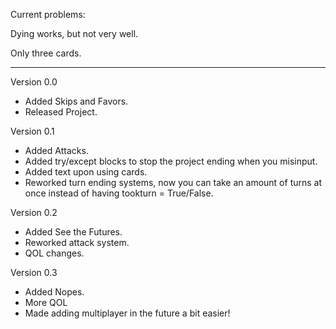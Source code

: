 Current problems: 

Dying works, but not very well.

Only three cards.


***********************************************************************************************************************************************************************

Version 0.0
- Added Skips and Favors.
- Released Project.


Version 0.1
- Added Attacks.
- Added try/except blocks to stop the project ending when you misinput.
- Added text upon using cards.
- Reworked turn ending systems, now you can take an amount of turns at once instead of having tookturn = True/False.

Version 0.2
- Added See the Futures.
- Reworked attack system.
- QOL changes.

Version 0.3
- Added Nopes.
- More QOL
- Made adding multiplayer in the future a bit easier!
